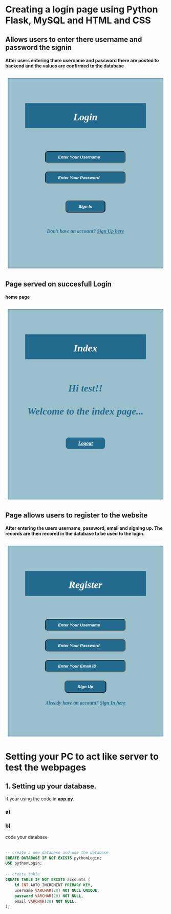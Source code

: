 # Creating a login page using Python Flask, MySQL and HTML and CSS

## Allows users to enter there username and password the signin
#### After users entering there username and password there are posted to backend and the values are confirmed to the database
![Login page](https://github.com/peterodero561/Login/blob/main/images/login.png)

## Page served on succesfull Login
#### home page
![home page](https://github.com/peterodero561/Login/blob/main/images/home.png)

## Page allows users to register to the website
#### After entering the users username, password, email and signing up. The records are then recored in the database to be used to the login.
![register page](https://github.com/peterodero561/Login/blob/main/images/register.png)



# Setting your PC to act like server to test the webpages

## 1. Setting up your database.

If your using the code in **app.py**.

### a)

### b)
code your database

```sql

-- create a new database and use the database
CREATE DATABASE IF NOT EXISTS pythonLogin;
USE pythonLogin;

-- create table
CREATE TABLE IF NOT EXISTS accounts (
	id INT AUTO_INCREMENT PRIMARY KEY,
	username VARCHAR(20) NOT NULL UNIQUE,
	password VARCHAR(20) NOT NULL,
	email VARCHAR(20) NOT NULL,
);
```

